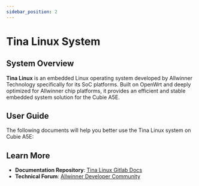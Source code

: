 ```yaml
---
sidebar_position: 2
---
```


# Tina Linux System

## System Overview

**Tina Linux** is an embedded Linux operating system developed by Allwinner Technology specifically for its SoC platforms. Built on OpenWrt and deeply optimized for Allwinner chip platforms, it provides an efficient and stable embedded system solution for the Cubie A5E.

## User Guide

The following documents will help you better use the Tina Linux system on Cubie A5E:

<DocCardList />

## Learn More

- **Documentation Repository**: [Tina Linux Gitlab Docs](https://gitlab.com/tina5.0_aiot/product/docs)
- **Technical Forum**: [Allwinner Developer Community](https://bbs.aw-ol.com)
